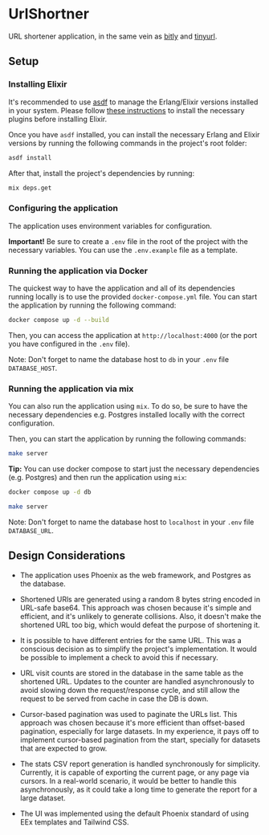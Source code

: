 # UrlShortner

URL shortener application, in the same vein as [bitly](https://bitly.com/) and [tinyurl](https://tinyurl.com/app).

## Setup

### Installing Elixir

It's recommended to use [asdf](https://asdf-vm.com/guide/getting-started.html) to manage the Erlang/Elixir versions installed in
your system. Please follow [these instructions](https://www.pluralsight.com/guides/installing-elixir-erlang-with-asdf) to install
the necessary plugins before installing Elixir.

Once you have `asdf` installed, you can install the necessary Erlang and Elixir versions by running the following commands in the project's root folder:

```bash
asdf install
```

After that, install the project's dependencies by running:

```bash
mix deps.get
```

### Configuring the application

The application uses environment variables for configuration.

**Important!** Be sure to create a `.env` file in the root of the project with the necessary variables. You can use the `.env.example` file as a template.


### Running the application via Docker

The quickest way to have the application and all of its dependencies running locally is to use the provided `docker-compose.yml` file. You can start the application by running the following command:

```bash
docker compose up -d --build
```

Then, you can access the application at `http://localhost:4000` (or the port you have configured in the `.env` file).

Note: Don't forget to name the database host to `db` in your `.env` file `DATABASE_HOST`.

### Running the application via mix

You can also run the application using `mix`. To do so, be sure to have the necessary dependencies e.g. Postgres installed locally with the correct configuration.

Then, you can start the application by running the following commands:

```bash
make server
```

**Tip:** You can use docker compose to start just the necessary dependencies (e.g. Postgres) and then run the application using `mix`:


```bash
docker compose up -d db

make server
```

Note: Don't forget to name the database host to `localhost` in your `.env` file `DATABASE_URL`.


## Design Considerations

* The application uses Phoenix as the web framework, and Postgres as the database.

* Shortened URls are generated using a random 8 bytes string encoded in URL-safe base64. This approach was chosen because it's simple and efficient, and it's unlikely to generate collisions. Also, it doesn't make
the shortened URL too big, which would defeat the purpose of shortening it.

* It is possible to have different entries for the same URL. This was a conscious decision as to simplify
the project's implementation. It would be possible to implement a check to avoid this if necessary.

* URL visit counts are stored in the database in the same table as the shortened URL. Updates to the counter
are handled asynchronously to avoid slowing down the request/response cycle, and still allow the request to be served from cache in case the DB is down.

* Cursor-based pagination was used to paginate the URLs list. This approach was chosen because it's more efficient than offset-based pagination, especially for large datasets. In my experience, it pays off to implement cursor-based pagination from the start, specially for datasets that are expected to grow.

* The stats CSV report generation is handled synchronously for simplicity. Currently, it is capable of exporting the current page, or any page via cursors. In a real-world scenario, it would be better to handle this asynchronously, as it could take a long time to generate the report for a large dataset.

* The UI was implemented using the default Phoenix standard of using EEx templates and Tailwind CSS.
